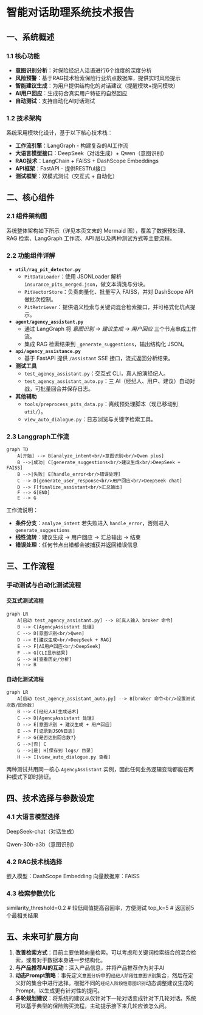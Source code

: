 # 智能对话助理系统技术报告

## 一、系统概述

### 1.1 核心功能

- **意图识别分析**：对保险经纪人话语进行6个维度的深度分析
- **风险预警**：基于RAG技术检索保险行业坑点数据库，提供实时风险提示
- **智能建议生成**：为用户提供结构化的对话建议（提醒模块+提问模块）
- **AI用户回应**：生成符合真实用户特征的自然回应
- **自动测试**：支持自动化AI对话测试

### 1.2 技术架构

系统采用模块化设计，基于以下核心技术栈：

- **工作流引擎**：LangGraph - 构建复杂的AI工作流
- **大语言模型接口**：DeepSeek（对话生成）+ Qwen（意图识别）
- **RAG技术**：LangChain + FAISS + DashScope Embeddings
- **API框架**：FastAPI - 提供RESTful接口
- **测试框架**：双模式测试（交互式 + 自动化）

## 二、核心组件

### 2.1 组件架构图

系统整体架构如下所示（详见本页文末的 Mermaid 图），覆盖了数据预处理、RAG 检索、LangGraph 工作流、API 层以及两种测试方式等主要流程。

### 2.2 功能组件详解

- **`util/rag_pit_detector.py`**
  - `PitDataLoader`：使用 JSONLoader 解析 `insurance_pits_merged.json`，做文本清洗与分块。
  - `PitVectorStore`：负责向量化、批量写入 FAISS，并对 DashScope API 做批次控制。
  - `PitRetriever`：提供语义检索与关键词混合检索接口，并可格式化坑点提示。
- **`agent/agency_assistant.py`**
  - 通过 LangGraph 将 *意图识别 → 建议生成 → 用户回应* 三个节点串成工作流。
  - 集成 RAG 检索结果到 `_generate_suggestions`，输出结构化 JSON。
- **`api/agency_assistance.py`**
  - 基于 FastAPI 提供 `/assistant` SSE 接口，流式返回分析结果。
- **测试工具**
  - `test_agency_assistant.py`：交互式 CLI，真人扮演经纪人。
  - `test_agency_assistant_auto.py`：三 AI（经纪人、用户、建议）自动对战，可批量回合并保存日志。
- **其他辅助**
  - `tools/preprocess_pits_data.py`：离线预处理脚本（现已移动到 `util/`）。
  - `view_auto_dialogue.py`：日志浏览与关键字检索工具。

### 2.3 Langgraph工作流

```mermaid
graph TD
    A[开始] --> B[analyze_intent<br/>意图识别<br/>Qwen plus]
    B -->|成功| C[generate_suggestions<br/>建议生成<br/>DeepSeek + FAISS]
    B -->|失败| E[handle_error<br/>错误处理]
    C --> D[generate_user_response<br/>用户回应<br/>DeepSeek chat]
    D --> F[finalize_assistant<br/>汇总输出]
    F --> G[END]
    E --> G
```

工作流说明：

- **条件分支**：`analyze_intent` 若失败进入 `handle_error`，否则进入 `generate_suggestions`
- **线性流转**：建议生成 → 用户回应 → 汇总输出 → 结束
- **错误处理**：任何节点出错都会被捕获并返回错误信息

## 三、工作流程

### 手动测试与自动化测试流程

#### 交互式测试流程

```mermaid
graph LR
    A[启动 test_agency_assistant.py] --> B[真人输入 broker 命令]
    B --> C[AgencyAssistant 处理]
    C --> D[意图识别<br/>Qwen]
    D --> E[建议生成<br/>DeepSeek + RAG]
    E --> F[AI用户回应<br/>DeepSeek]
    F --> G[CLI显示结果]
    G --> H[查看历史/分析]
    H --> B
```

#### 自动化测试流程

```mermaid
graph LR
    A[启动 test_agency_assistant_auto.py] --> B[broker 命令<br/>设置测试次数/回合数]
    B --> C[经纪人AI生成话术]
    C --> D[AgencyAssistant 处理]
    D --> E[意图识别 + 建议生成 + 用户回应]
    E --> F[记录到JSON日志]
    F --> G{是否达到回合数?}
    G -->|否| C
    G -->|是| H[保存到 logs/ 目录]
    H --> I[view_auto_dialogue.py 查看]
```

两种测试共用同一核心 `AgencyAssistant` 实例，因此任何业务逻辑变动都能在两种模式下即时验证。

## 四、技术选择与参数设定

### 4.1 大语言模型选择

DeepSeek-chat（对话生成）

Qwen-30b-a3b（意图识别）

### 4.2 RAG技术栈选择

嵌入模型：DashScope Embedding
向量数据库：FAISS

### 4.3 检索参数优化

similarity_threshold=0.2  # 较低阈值提高召回率，方便测试
top_k=5  # 返回前5个最相关结果

## 五、未来可扩展方向

1. **改善检索方式**：目前主要依赖向量检索。可以考虑和关键词检索结合的混合检索，或者对于数据本身进一步结构化。
2. **与产品推荐AI的互动**：深入产品信息，并将产品推荐作为对手AI
3. **动态Prompt策略**：事先定义`意图分析`中的`经纪人阶段性意图识别`集合，然后在定义好的集合中进行选择。根据不同的`经纪人阶段性意图识别`动态调整建议生成的Prompt，以生成更有针对性的提问。
4. **多轮规划建议**：将系统的建议从仅针对下一轮对话变成针对下几轮对话。系统可以基于典型的保险购买流程，主动提示接下来几轮应该怎么问。
